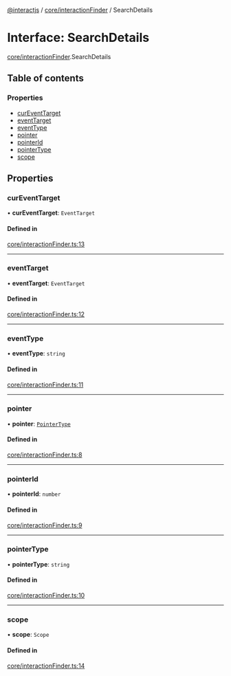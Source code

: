 [@interactjs](../README.md) / [core/interactionFinder](../modules/core_interactionFinder.md) / SearchDetails

# Interface: SearchDetails

[core/interactionFinder](../modules/core_interactionFinder.md).SearchDetails

## Table of contents

### Properties

- [curEventTarget](core_interactionFinder.SearchDetails.md#cureventtarget)
- [eventTarget](core_interactionFinder.SearchDetails.md#eventtarget)
- [eventType](core_interactionFinder.SearchDetails.md#eventtype)
- [pointer](core_interactionFinder.SearchDetails.md#pointer)
- [pointerId](core_interactionFinder.SearchDetails.md#pointerid)
- [pointerType](core_interactionFinder.SearchDetails.md#pointertype)
- [scope](core_interactionFinder.SearchDetails.md#scope)

## Properties

### curEventTarget

• **curEventTarget**: `EventTarget`

#### Defined in

[core/interactionFinder.ts:13](https://github.com/taye/interact.js/blob/d3d47461/packages/@interactjs/core/interactionFinder.ts#L13)

___

### eventTarget

• **eventTarget**: `EventTarget`

#### Defined in

[core/interactionFinder.ts:12](https://github.com/taye/interact.js/blob/d3d47461/packages/@interactjs/core/interactionFinder.ts#L12)

___

### eventType

• **eventType**: `string`

#### Defined in

[core/interactionFinder.ts:11](https://github.com/taye/interact.js/blob/d3d47461/packages/@interactjs/core/interactionFinder.ts#L11)

___

### pointer

• **pointer**: [`PointerType`](../modules/core_types.md#pointertype)

#### Defined in

[core/interactionFinder.ts:8](https://github.com/taye/interact.js/blob/d3d47461/packages/@interactjs/core/interactionFinder.ts#L8)

___

### pointerId

• **pointerId**: `number`

#### Defined in

[core/interactionFinder.ts:9](https://github.com/taye/interact.js/blob/d3d47461/packages/@interactjs/core/interactionFinder.ts#L9)

___

### pointerType

• **pointerType**: `string`

#### Defined in

[core/interactionFinder.ts:10](https://github.com/taye/interact.js/blob/d3d47461/packages/@interactjs/core/interactionFinder.ts#L10)

___

### scope

• **scope**: `Scope`

#### Defined in

[core/interactionFinder.ts:14](https://github.com/taye/interact.js/blob/d3d47461/packages/@interactjs/core/interactionFinder.ts#L14)
